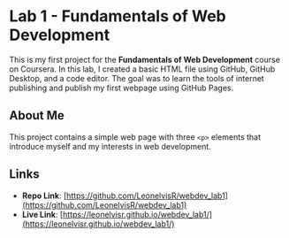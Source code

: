 # Lab 1 - Fundamentals of Web Development

This is my first project for the **Fundamentals of Web Development** course on Coursera. In this lab, I created a basic HTML file using GitHub, GitHub Desktop, and a code editor. The goal was to learn the tools of internet publishing and publish my first webpage using GitHub Pages.

## About Me

This project contains a simple web page with three `<p>` elements that introduce myself and my interests in web development.

## Links

- **Repo Link**: [https://github.com/LeonelvisR/webdev_lab1](https://github.com/LeonelvisR/webdev_lab1)  
- **Live Link**: [https://leonelvisr.github.io/webdev_lab1/](https://leonelvisr.github.io/webdev_lab1/)
